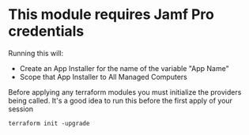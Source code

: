 # This module requires Jamf Pro credentials

Running this will:

- Create an App Installer for the name of the variable "App Name"
- Scope that App Installer to All Managed Computers

Before applying any terraform modules you must initialize the providers being called. It's a good idea to run this before the first apply of your session

```
terraform init -upgrade
```